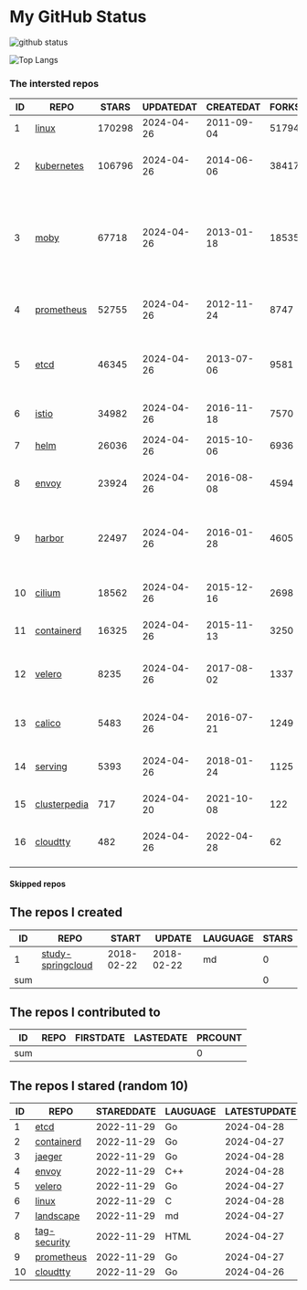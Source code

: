 # My GitHub Status

<img src="https://github-readme-stats-1.yihong0618.vercel.app/api?username=daoqingniu&show_icons=true&&&hide_title=true&count_private=true" alt="github status" />

![Top Langs](https://github-readme-stats-1.yihong0618.vercel.app/api/top-langs/?username=daoqingniu&layout=compact)

<!--START_SECTION:github_repos-->
### The intersted repos
| ID |                              REPO                               | STARS  | UPDATEDAT  | CREATEDAT  | FORKSCOUNT |                                                DESCRIPTIONS                                                |
|----|-----------------------------------------------------------------|--------|------------|------------|------------|------------------------------------------------------------------------------------------------------------|
|  1 | [linux](https://github.com/torvalds/linux)                      | 170298 | 2024-04-26 | 2011-09-04 |      51794 | Linux kernel source tree                                                                                   |
|  2 | [kubernetes](https://github.com/kubernetes/kubernetes)          | 106796 | 2024-04-26 | 2014-06-06 |      38417 | Production-Grade Container Scheduling and Management                                                       |
|  3 | [moby](https://github.com/moby/moby)                            |  67718 | 2024-04-26 | 2013-01-18 |      18535 | The Moby Project - a collaborative project for the container ecosystem to assemble container-based systems |
|  4 | [prometheus](https://github.com/prometheus/prometheus)          |  52755 | 2024-04-26 | 2012-11-24 |       8747 | The Prometheus monitoring system and time series database.                                                 |
|  5 | [etcd](https://github.com/etcd-io/etcd)                         |  46345 | 2024-04-26 | 2013-07-06 |       9581 | Distributed reliable key-value store for the most critical data of a distributed system                    |
|  6 | [istio](https://github.com/istio/istio)                         |  34982 | 2024-04-26 | 2016-11-18 |       7570 | Connect, secure, control, and observe services.                                                            |
|  7 | [helm](https://github.com/helm/helm)                            |  26036 | 2024-04-26 | 2015-10-06 |       6936 | The Kubernetes Package Manager                                                                             |
|  8 | [envoy](https://github.com/envoyproxy/envoy)                    |  23924 | 2024-04-26 | 2016-08-08 |       4594 | Cloud-native high-performance edge/middle/service proxy                                                    |
|  9 | [harbor](https://github.com/goharbor/harbor)                    |  22497 | 2024-04-26 | 2016-01-28 |       4605 | An open source trusted cloud native registry project that stores, signs, and scans content.                |
| 10 | [cilium](https://github.com/cilium/cilium)                      |  18562 | 2024-04-26 | 2015-12-16 |       2698 | eBPF-based Networking, Security, and Observability                                                         |
| 11 | [containerd](https://github.com/containerd/containerd)          |  16325 | 2024-04-26 | 2015-11-13 |       3250 | An open and reliable container runtime                                                                     |
| 12 | [velero](https://github.com/vmware-tanzu/velero)                |   8235 | 2024-04-26 | 2017-08-02 |       1337 | Backup and migrate Kubernetes applications and their persistent volumes                                    |
| 13 | [calico](https://github.com/projectcalico/calico)               |   5483 | 2024-04-26 | 2016-07-21 |       1249 | Cloud native networking and network security                                                               |
| 14 | [serving](https://github.com/knative/serving)                   |   5393 | 2024-04-26 | 2018-01-24 |       1125 | Kubernetes-based, scale-to-zero, request-driven compute                                                    |
| 15 | [clusterpedia](https://github.com/clusterpedia-io/clusterpedia) |    717 | 2024-04-20 | 2021-10-08 |        122 | The Encyclopedia of Kubernetes clusters                                                                    |
| 16 | [cloudtty](https://github.com/cloudtty/cloudtty)                |    482 | 2024-04-26 | 2022-04-28 |         62 | A Friendly Kubernetes CloudShell (Web Terminal) !                                                          |



#### Skipped repos
<!--END_SECTION:github_repos-->

<!--START_SECTION:my_github-->
## The repos I created
| ID  |                                 REPO                                 |   START    |   UPDATE   | LAUGUAGE | STARS |
|-----|----------------------------------------------------------------------|------------|------------|----------|-------|
|   1 | [study-springcloud](https://github.com/daoqingniu/study-springcloud) | 2018-02-22 | 2018-02-22 | md       |     0 |
| sum |                                                                      |            |            |          |     0 |

## The repos I contributed to
| ID  | REPO | FIRSTDATE | LASTEDATE | PRCOUNT |
|-----|------|-----------|-----------|---------|
| sum |      |           |           |       0 |

## The repos I stared (random 10)
| ID |                          REPO                          | STAREDDATE | LAUGUAGE | LATESTUPDATE |
|----|--------------------------------------------------------|------------|----------|--------------|
|  1 | [etcd](https://github.com/etcd-io/etcd)                | 2022-11-29 | Go       | 2024-04-28   |
|  2 | [containerd](https://github.com/containerd/containerd) | 2022-11-29 | Go       | 2024-04-27   |
|  3 | [jaeger](https://github.com/jaegertracing/jaeger)      | 2022-11-29 | Go       | 2024-04-28   |
|  4 | [envoy](https://github.com/envoyproxy/envoy)           | 2022-11-29 | C++      | 2024-04-28   |
|  5 | [velero](https://github.com/vmware-tanzu/velero)       | 2022-11-29 | Go       | 2024-04-27   |
|  6 | [linux](https://github.com/torvalds/linux)             | 2022-11-29 | C        | 2024-04-28   |
|  7 | [landscape](https://github.com/cncf/landscape)         | 2022-11-29 | md       | 2024-04-27   |
|  8 | [tag-security](https://github.com/cncf/tag-security)   | 2022-11-29 | HTML     | 2024-04-27   |
|  9 | [prometheus](https://github.com/prometheus/prometheus) | 2022-11-29 | Go       | 2024-04-27   |
| 10 | [cloudtty](https://github.com/cloudtty/cloudtty)       | 2022-11-29 | Go       | 2024-04-26   |

<!--END_SECTION:my_github-->
